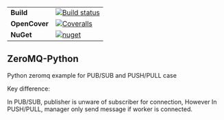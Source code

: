 

|           |           |
| --------- | --------- |
| **Build** | [![Build status](https://ci.appveyor.com/api/projects/status/pjxh5g91jpbh7t84?svg=true)](https://ci.appveyor.com/project/tygerbytes/resourcefitness) |
| **OpenCover** | [![Coveralls](https://coveralls.io/repos/github/tygerbytes/ResourceFitness/badge.svg?branch=master)](https://coveralls.io/github/tygerbytes/ResourceFitness?branch=master) |
| **NuGet** | [![nuget](https://img.shields.io/nuget/v/TW.Resfit.Core.svg)](https://www.nuget.org/packages/TW.Resfit.Core/)


## ZeroMQ-Python

Python zeromq example for PUB/SUB and PUSH/PULL case

Key difference:

In PUB/SUB, publisher is unware of subscriber for connection,
However In PUSH/PULL, manager only send message if worker is connected.
